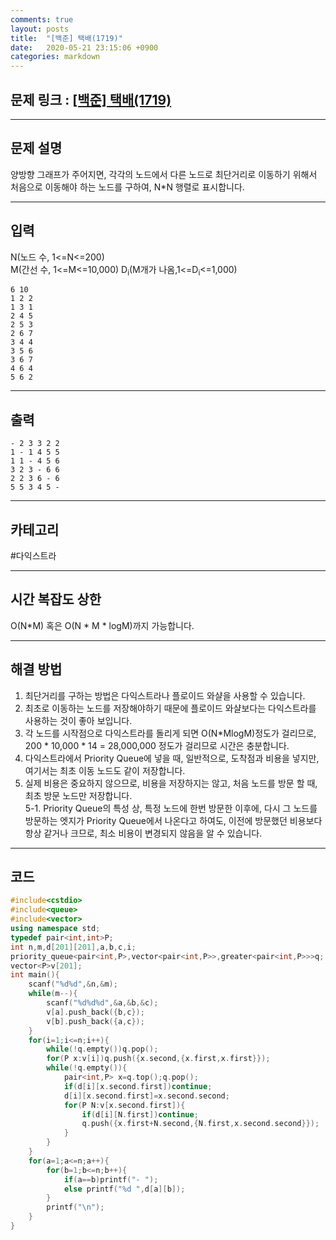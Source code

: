 ```yaml
---
comments: true
layout: posts
title:  "[백준] 택배(1719)"
date:   2020-05-21 23:15:06 +0900
categories: markdown
---
```

## 문제 링크 : [[백준] 택배(1719)](https://www.acmicpc.net/problem/1719)

---

## 문제 설명
양방향 그래프가 주어지면, 각각의 노드에서 다른 노드로 최단거리로 이동하기 위해서 처음으로 이동해야 하는 노드를 구하여, N*N 행렬로 표시합니다.

---

## 입력
N(노드 수, 1<=N<=200)  
M(간선 수, 1<=M<=10,000)
D<sub>i</sub>(M개가 나옴,1<=D<sub>i</sub><=1,000)  
```
6 10
1 2 2
1 3 1
2 4 5
2 5 3
2 6 7
3 4 4
3 5 6
3 6 7
4 6 4
5 6 2
```
---
## 출력
```
- 2 3 3 2 2
1 - 1 4 5 5
1 1 - 4 5 6
3 2 3 - 6 6
2 2 3 6 - 6
5 5 3 4 5 -
```

---

## 카테고리  
#다익스트라

---

## 시간 복잡도 상한
O(N*M) 혹은 O(N * M * logM)까지 가능합니다.

---
## 해결 방법
1. 최단거리를 구하는 방법은 다익스트라나 플로이드 와샬을 사용할 수 있습니다.  
2. 최초로 이동하는 노드를 저장해야하기 때문에 플로이드 와샬보다는 다익스트라를 사용하는 것이 좋아 보입니다.  
3. 각 노드를 시작점으로 다익스트라를 돌리게 되면 O(N*MlogM)정도가 걸리므로, 200 * 10,000 * 14 = 28,000,000 정도가 걸리므로 시간은 충분합니다.  
4. 다익스트라에서 Priority Queue에 넣을 때, 일반적으로, 도착점과 비용을 넣지만, 여기서는 최초 이동 노드도 같이 저장합니다.  
5. 실제 비용은 중요하지 않으므로, 비용을 저장하지는 않고, 처음 노드를 방문 할 때, 최초 방문 노드만 저장합니다.  
  5-1. Priority Queue의 특성 상, 특정 노드에 한번 방문한 이후에, 다시 그 노드를 방문하는 엣지가 Priority Queue에서 나온다고 하여도, 이전에 방문했던 비용보다 항상 같거나 크므로, 최소 비용이 변경되지 않음을 알 수 있습니다.  
---

## 코드

```cpp
#include<cstdio>
#include<queue>
#include<vector>
using namespace std;
typedef pair<int,int>P;
int n,m,d[201][201],a,b,c,i;
priority_queue<pair<int,P>,vector<pair<int,P>>,greater<pair<int,P>>>q;
vector<P>v[201];
int main(){
    scanf("%d%d",&n,&m);
    while(m--){
        scanf("%d%d%d",&a,&b,&c);
        v[a].push_back({b,c});
        v[b].push_back({a,c});
    }
    for(i=1;i<=n;i++){
        while(!q.empty())q.pop();
        for(P x:v[i])q.push({x.second,{x.first,x.first}});
        while(!q.empty()){
            pair<int,P> x=q.top();q.pop();
            if(d[i][x.second.first])continue;
            d[i][x.second.first]=x.second.second;
            for(P N:v[x.second.first]){
                if(d[i][N.first])continue;
                q.push({x.first+N.second,{N.first,x.second.second}});
            }
        }
    }
    for(a=1;a<=n;a++){
        for(b=1;b<=n;b++){
            if(a==b)printf("- ");
            else printf("%d ",d[a][b]);
        }
        printf("\n");
    }
}
```
